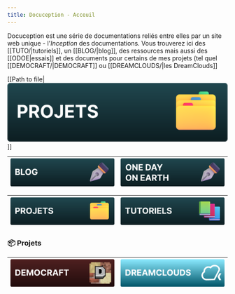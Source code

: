 ```yaml
---
title: Docuception - Acceuil
---
```

Docuception est une série de documentations reliés entre elles par un site web unique - l'*Inception* des documentations. Vous trouverez ici des [[TUTO/|tutoriels]], un [[BLOG/|blog]], des ressources mais aussi des [[ODOE|essais]] et des documents pour certains de mes projets (tel quel [[DEMOCRAFT/|DEMOCRAFT]] ou [[DREAMCLOUDS/|les DreamClouds]]

[[Path to file|![PROJETS](img/projets_vector.svg)]]

| [![BLOG](img/blog_vector.svg)](BLOG/)        | [![ODOE](img/odoe_vector.svg)](ODOE/) |
| --------------------------------------------- | ------------------------------------------ |

| [![PROJETS](img/projets_vector.svg)](PROJETS/) | [![TUTO](img/tutoriels_vector.svg)](TUTO/) |
| ----------------------------------------------- | ------------------------------------------ |

### 📦 Projets

| [![DEMOCRAFT](img/democraft_vector.svg)](DEMOCRAFT/) | [![DREAMCLOUDS](img/dreamclouds_vector.svg)](DREAMCLOUDS/) |
| ---------------------------------------------------- | ---------------------------------------------------------- |